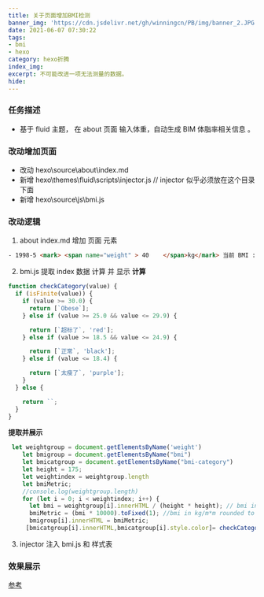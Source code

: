 ```yaml
---
title: 关于页面增加BMI检测
banner_img: 'https://cdn.jsdelivr.net/gh/winningcn/PB/img/banner_2.JPG'
date: 2021-06-07 07:30:22
tags:
- bmi
- hexo
category: hexo折腾
index_img:
excerpt: 不可能改进一项无法测量的数据。
hide:
---
```

### 任务描述
- 基于 fluid 主题， 在 about 页面 输入体重，自动生成 BIM 体脂率相关信息 。
### 改动增加页面
- 改动 hexo\source\about\index.md
- 新增 hexo\themes\fluid\scripts\injector.js // injector 似乎必须放在这个目录下面
- 新增 hexo\source\js\bmi.js 
### 改动逻辑
1. about index.md   增加 页面 元素 
``` html
- 1998-5 <mark> <span name="weight" > 40    </span>kg</mark> 当前 BMI :**<span name="bmi"> </span>**    <span name="bmi-category"></span>
```
2. bmi.js 提取 index 数据 计算 并 显示 
**计算**
``` js
function checkCategory(value) {
  if (isFinite(value)) {
    if (value >= 30.0) {
      return [`Obese`];
    } else if (value >= 25.0 && value <= 29.9) {

      return [`超标了`, 'red'];
    } else if (value >= 18.5 && value <= 24.9) {

      return [`正常`, 'black'];
    } else if (value <= 18.4) {

      return [`太瘦了`, 'purple'];
    }
  } else {

    return ``;
  }
}
```
**提取并展示**
``` js
 let weightgroup = document.getElementsByName('weight')
    let bmigroup = document.getElementsByName("bmi")
    let bmicatgroup = document.getElementsByName("bmi-category")
    let height = 175;
    let weightindex = weightgroup.length
    let bmiMetric;
    //console.log(weightgroup.length)
    for (let i = 0; i < weightindex; i++) {
      let bmi = weightgroup[i].innerHTML / (height * height); // bmi in kg/cm*cm
      bmiMetric = (bmi * 10000).toFixed(1); //bmi in kg/m*m rounded to 1 decimal
      bmigroup[i].innerHTML = bmiMetric;
     [bmicatgroup[i].innerHTML,bmicatgroup[i].style.color]= checkCategory(bmiMetric);
```
3. injector 注入 bmi.js 和 样式表
### 效果展示
[参考](/about)